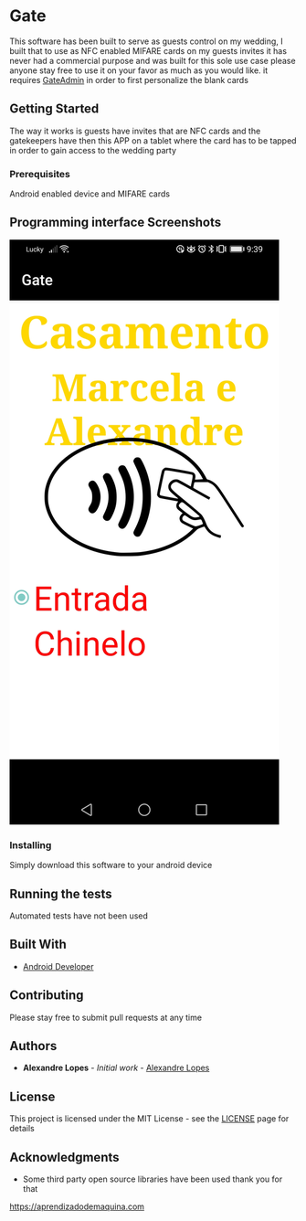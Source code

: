 # Gate

This software has been built to serve as guests control on my wedding, I built that to use as NFC enabled MIFARE cards on my guests invites it has never had a commercial purpose and was built for this sole use case please anyone stay free to use it on your favor as much as you would like. it requires [GateAdmin](https://github.com/aleaugustoplus/gateadmin) in order to first personalize the blank cards 

## Getting Started

The way it works is guests have invites that are NFC cards and the gatekeepers have then this APP on a tablet where the card has to be tapped in order to gain access to the wedding party

### Prerequisites

Android enabled device and MIFARE cards

## Programming interface Screenshots

![screen image](images/gate.jpg)

### Installing

Simply download this software to your android device

## Running the tests

Automated tests have not been used 

## Built With

* [Android Developer](https://developer.android.com/)

## Contributing

Please stay free to submit pull requests at any time

## Authors

* **Alexandre Lopes** - *Initial work* - [Alexandre Lopes](http://alexandre-lopes.com)

## License

This project is licensed under the MIT License - see the [LICENSE](https://en.wikipedia.org/wiki/MIT_License) page for details

## Acknowledgments

* Some third party open source libraries have been used thank you for that


https://aprendizadodemaquina.com

